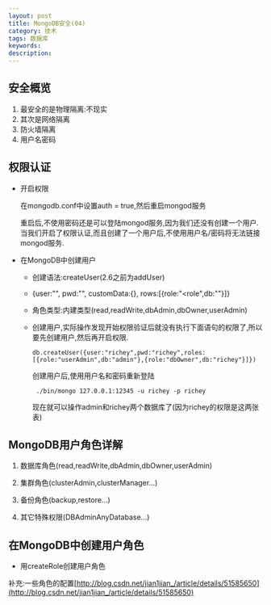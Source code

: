 ```yaml
---
layout: post
title: MongoDB安全(04)
category: 技术
tags: 数据库
keywords:
description:
---
```


## 安全概览

1. 最安全的是物理隔离:不现实
2. 其次是网络隔离
3. 防火墙隔离
4. 用户名密码

## 权限认证

* 开启权限

  在mongodb.conf中设置auth = true,然后重启mongod服务

  重启后,不使用密码还是可以登陆mongod服务,因为我们还没有创建一个用户.当我们开启了权限认证,而且创建了一个用户后,不使用用户名/密码将无法链接mongod服务.

* 在MongoDB中创建用户
    * 创建语法:createUser(2.6之前为addUser)
    * {user:"<name>",
       pwd:"<password>",
       customData:{<any information>},
       rows:[{role:"<role",db:"<database>"}]}
     * 角色类型:内建类型(read,readWrite,dbAdmin,dbOwner,userAdmin)

     * 创建用户,实际操作发现开始权限验证后就没有执行下面语句的权限了,所以要先创建用户,然后再开启权限.

           db.createUser({user:"richey",pwd:"richey",roles:[{role:"userAdmin",db:"admin"},{role:"dbOwner",db:"richey"}]})

       创建用户后,使用用户名和密码重新登陆

            ./bin/mongo 127.0.0.1:12345 -u richey -p richey

       现在就可以操作admin和richey两个数据库了(因为richey的权限是这两张表)

## MongoDB用户角色详解

1. 数据库角色(read,readWrite,dbAdmin,dbOwner,userAdmin)

2. 集群角色(clusterAdmin,clusterManager...)

3. 备份角色(backup,restore...)

4. 其它特殊权限(DBAdminAnyDatabase...)

## 在MongoDB中创建用户角色

* 用createRole创建用户角色


补充:一些角色的配置[http://blog.csdn.net/jian1jian_/article/details/51585650](http://blog.csdn.net/jian1jian_/article/details/51585650)
